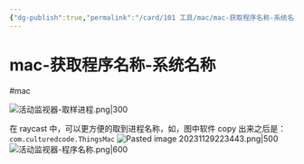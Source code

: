 ```yaml
---
{"dg-publish":true,"permalink":"/card/101 工具/mac/mac-获取程序名称-系统名称/","noteIcon":"2","created":"2021-12-24T11:00:02+08:00","updated":"2024-09-26T15:32:07+08:00"}
---
```



# mac-获取程序名称-系统名称

#mac

![活动监视器-取样进程.png|300](/img/user/attachs/%E6%B4%BB%E5%8A%A8%E7%9B%91%E8%A7%86%E5%99%A8-%E5%8F%96%E6%A0%B7%E8%BF%9B%E7%A8%8B.png)

在 raycast 中，可以更方便的取到进程名称，如，图中软件 copy 出来之后是： `com.culturedcode.ThingsMac`
![Pasted image 20231129223443.png|500](/img/user/attachs/Pasted%20image%2020231129223443.png)
![活动监视器-程序名称.png|600](/img/user/attachs/%E6%B4%BB%E5%8A%A8%E7%9B%91%E8%A7%86%E5%99%A8-%E7%A8%8B%E5%BA%8F%E5%90%8D%E7%A7%B0.png)
